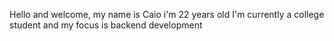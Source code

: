 Hello and welcome, my name is Caio i'm 22 years old I'm currently a college student and my focus is backend development
